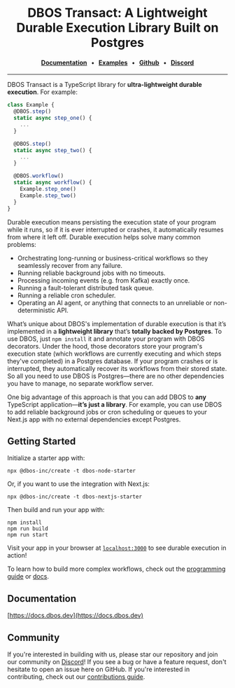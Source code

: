 
<div align="center">

# DBOS Transact: A Lightweight Durable Execution Library Built on Postgres

#### [Documentation](https://docs.dbos.dev/) &nbsp;&nbsp;•&nbsp;&nbsp;  [Examples](https://docs.dbos.dev/examples) &nbsp;&nbsp;•&nbsp;&nbsp; [Github](https://github.com/dbos-inc) &nbsp;&nbsp;•&nbsp;&nbsp; [Discord](https://discord.com/invite/jsmC6pXGgX)
</div>

---

DBOS Transact is a TypeScript library for **ultra-lightweight durable execution**.
For example:

```javascript
class Example {
  @DBOS.step()
  static async step_one() {
    ...
  }

  @DBOS.step()
  static async step_two() {
    ...
  }

  @DBOS.workflow()
  static async workflow() {
    Example.step_one()
    Example.step_two()
  }
}
```

Durable execution means persisting the execution state of your program while it runs, so if it is ever interrupted or crashes, it automatically resumes from where it left off.
Durable execution helps solve many common problems:

- Orchestrating long-running or business-critical workflows so they seamlessly recover from any failure.
- Running reliable background jobs with no timeouts.
- Processing incoming events (e.g. from Kafka) exactly once.
- Running a fault-tolerant distributed task queue.
- Running a reliable cron scheduler.
- Operating an AI agent, or anything that connects to an unreliable or non-deterministic API.

What’s unique about DBOS's implementation of durable execution is that it’s implemented in a **lightweight library** that’s **totally backed by Postgres**.
To use DBOS, just `npm install` it and annotate your program with DBOS decorators.
Under the hood, those decorators store your program's execution state (which workflows are currently executing and which steps they've completed) in a Postgres database.
If your program crashes or is interrupted, they automatically recover its workflows from their stored state.
So all you need to use DBOS is Postgres&mdash;there are no other dependencies you have to manage, no separate workflow server.

One big advantage of this approach is that you can add DBOS to **any** TypeScript application&mdash;**it’s just a library**.
For example, you can use DBOS to add reliable background jobs or cron scheduling or queues to your Next.js app with no external dependencies except Postgres.

## Getting Started

Initialize a starter app with:

```shell
npx @dbos-inc/create -t dbos-node-starter
```

Or, if you want to use the integration with Next.js:

```shell
npx @dbos-inc/create -t dbos-nextjs-starter
```

Then build and run your app with:

```shell
npm install
npm run build
npm run start
```

Visit your app in your browser at [`localhost:3000`](http://localhost:3000) to see durable execution in action!

To learn how to build more complex workflows, check out the [programming guide](https://docs.dbos.dev/typescript/programming-guide) or [docs](https://docs.dbos.dev/).

## Documentation

[https://docs.dbos.dev](https://docs.dbos.dev)

## Community

If you're interested in building with us, please star our repository and join our community on [Discord](https://discord.gg/fMwQjeW5zg)!
If you see a bug or have a feature request, don't hesitate to open an issue here on GitHub.
If you're interested in contributing, check out our [contributions guide](./CONTRIBUTING.md).
